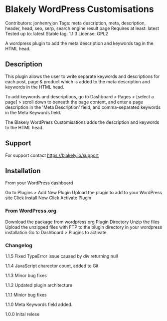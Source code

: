 # Blakely WordPress Customisations #

Contributors: jonhenryjon
Tags: meta description, meta, description, header, head, seo, serp, search engine result page
Requires at least: latest
Tested up to: latest
Stable tag: 1.1.3
License: GPL2

A wordpress plugin to add the meta description and keywords tag in the HTML head.

## Description ##
This plugin allows the user to write separate keywords and descriptions for each post, page & product which is added to the meta description and keywords in the HTML head.

To add keywords and descriptions, go to Dashboard > Pages > [select a page] > scroll down to beneath the page content, and enter a page description in the 'Meta Description' field, and comma-separated keywords in the Meta Keywords field. 

The Blakely WordPress Customisations adds the description and keywords to the HTML head.

## Support ##
For support contact https://blakely.io/support

## Installation ##
From your WordPress dashboard

Go to Plugins > Add New Plugin
Upload the plugin to add to your WordPress site
Click Install Now
Click Activate Plugin

### From WordPress.org ###

Download the package from wordpress.org Plugin Directory
Unzip the files
Upload the unzipped files with FTP to the plugin directory in your wordpress installation
Go to Dashboard > Plugins to activate

### Changelog ###

1.1.5 Fixed TypeError issue caused by div returning null

1.1.4 JavaScript charector count, added to Git

1.1.3 Minor bug fixes 

1.1.2 Updated plugin architecture 

1.1.1 Minior bug fixes

1.1.0 Meta Keywords field added.

1.0.0 Inital relese


